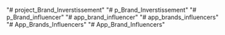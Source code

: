 "# project_Brand_Inverstissement" 
"# p_Brand_Inverstissement" 
"# p_Brand_influencer" 
"# app_brand_influencer" 
"# app_brands_influencers" 
"# App_Brands_Influencers" 
"# App_Brand_Influencers" 
